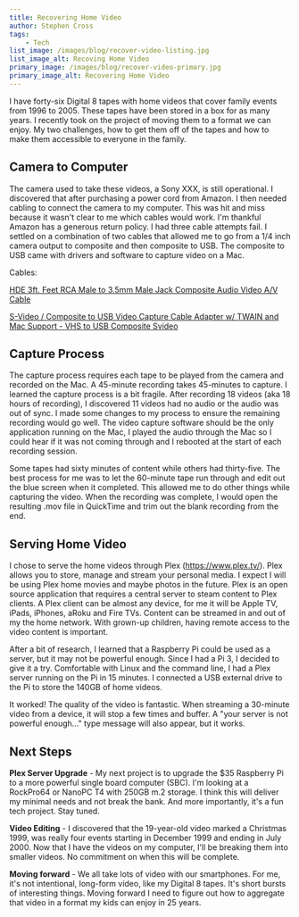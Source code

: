 ```yaml
---
title: Recovering Home Video
author: Stephen Cross
tags:
    - Tech
list_image: /images/blog/recover-video-listing.jpg
list_image_alt: Recoving Home Video  
primary_image: /images/blog/recover-video-primary.jpg
primary_image_alt: Recovering Home Video 
---
```


I have forty-six Digital 8 tapes with home videos that cover family events from 1996 to 2005.    These tapes have been stored in a box for as many years.   I recently took on the project of moving them to a format we can enjoy.   My two challenges, how to get them off of the tapes and how to make them accessible to everyone in the family.

## Camera to Computer 

The camera used to take these videos, a Sony XXX,  is still operational.   I discovered that after purchasing a power cord from Amazon.   I then needed cabling to connect the camera to my computer.   This was hit and miss because it wasn't clear to me which cables would work.  I'm thankful Amazon has a generous return policy.  I had three cable attempts fail.  I settled on a combination of two cables that allowed me to go from a 1/4 inch camera output to composite and then composite to USB.    The composite to USB came with drivers and software to capture video on a Mac.  

Cables:

[HDE 3ft. Feet RCA Male to 3.5mm Male Jack Composite Audio Video A/V Cable](https://www.amazon.com/gp/product/B00GO4EPKC)

[S-Video / Composite to USB Video Capture Cable Adapter w/ TWAIN and Mac Support - VHS to USB Composite Svideo](https://www.amazon.com/gp/product/B00535BRBI)


## Capture Process 
The capture process requires each tape to be played from the camera and recorded on the Mac.  A 45-minute recording takes 45-minutes to capture.   I learned the capture process is a bit fragile.  After recording 18 videos (aka 18 hours of recording), I discovered 11 videos had no audio or the audio was out of sync.   I made some changes to my process to ensure the remaining recording would go well.    The video capture software should be the only application running on the Mac, I played the audio through the Mac so I could hear if it was not coming through and I rebooted at the start of each recording session.

Some tapes had sixty minutes of content while others had thirty-five.   The best process for me was to let the 60-minute tape run through and edit out the blue screen when it completed.   This allowed me to do other things while capturing the video.    When the recording was complete, I would open the resulting .mov file in QuickTime and trim out the blank recording from the end.  

## Serving Home Video

I chose to serve the home videos through Plex (https://www.plex.tv/).  Plex allows you to store, manage and stream your personal media.  I expect I will be using Plex home movies and maybe photos in the future.   Plex is an open source application that requires a central server to steam content to Plex clients.   A Plex client can be almost any device, for me it will be Apple TV, iPads, iPhones, aRoku and Fire TVs.  Content can be streamed in and out of my the home network.  With grown-up children, having remote access to the video content is important.

After a bit of research, I learned that a Raspberry Pi could be used as a server, but it may not be powerful enough.  Since I had a Pi 3, I decided to give it a try.  Comfortable with Linux and the command line, I had a Plex server running on the Pi in 15 minutes.  I connected a USB external drive to the Pi to store the 140GB of home videos.

It worked!    The quality of the video is fantastic.   When streaming a 30-minute video from a device, it will stop a few times and buffer.   A "your server is not powerful enough..." type message will also appear, but it works.

## Next Steps

**Plex Server Upgrade** - My next project is to upgrade the $35 Raspberry Pi to a more powerful single board computer (SBC).    I'm looking at a RockPro64 or NanoPC T4 with 250GB m.2 storage.   I think this will deliver my minimal needs and not break the bank.    And more importantly, it's a fun tech project.  Stay tuned. 

**Video Editing** - I discovered that the 19-year-old video marked a Christmas 1999, was really four events starting in December 1999 and ending in July 2000.   Now that I have the videos on my computer, I'll be breaking them into smaller videos.  No commitment on when this will be complete. 

**Moving forward** - We all take lots of video with our smartphones.  For me, it's not intentional, long-form video, like my Digital 8 tapes.  It's short bursts of interesting things.   Moving forward I need to figure out how to aggregate that video in a format my kids can enjoy in 25 years.


